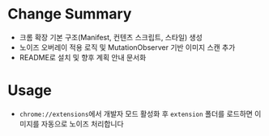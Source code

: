 # Change Summary
- 크롬 확장 기본 구조(Manifest, 컨텐츠 스크립트, 스타일) 생성
- 노이즈 오버레이 적용 로직 및 MutationObserver 기반 이미지 스캔 추가
- README로 설치 및 향후 계획 안내 문서화

# Usage
- `chrome://extensions`에서 개발자 모드 활성화 후 `extension` 폴더를 로드하면 이미지를 자동으로 노이즈 처리합니다
